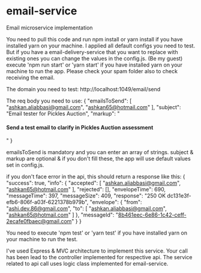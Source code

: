 # email-service
Email microservice implementation

You need to pull this code and run npm install or yarn install if you have installed yarn on your machine.
I applied all default configs you need to test.
But if you have a email-delivery-service that you want to replace with existing ones you can change the values in the config.js. (Be my guest)
execute 'npm run start' or 'yarn start' if you have installed yarn on your machine to run the app.
Please check your spam folder also to check receiving the email.

The domain you need to test: http://localhost:1049/email/send

The req body you need to use:
{
    "emailsToSend": [
        "ashkan.aliabbasi@gmail.com",
        "ashkan65@hotmail.com"
    ],
    "subject": "Email tester for Pickles Auction",
    "markup": "<h4>Send a test email to clarify in Pickles Auction assessment</h4>"
}

emailsToSend is mandatory and you can enter an array of strings.
subject & markup are optional & if you don't fill these, the app will use default values set in config.js.

if you don't face error in the api, this should return a response like this:
{
    "success": true,
    "info": {
        "accepted": [
            "ashkan.aliabbasi@gmail.com",
            "ashkan65@hotmail.com"
        ],
        "rejected": [],
        "envelopeTime": 690,
        "messageTime": 397,
        "messageSize": 409,
        "response": "250 OK dc131e3f-efb6-806f-a03f-6221378b979b",
        "envelope": {
            "from": "ashi.dev.86@gmail.com",
            "to": [
                "ashkan.aliabbasi@gmail.com",
                "ashkan65@hotmail.com"
            ]
        },
        "messageId": "<8b461eec-6e86-1c42-ceff-2ecafe0fbaec@gmail.com>"
    }
}

You need to execute 'npm test' or 'yarn test' if you have installed yarn on your machine to run the test.

I've used Express & MVC architecture to implement this service.
Your call has been lead to the controller implemented for respective api.
The service related to api call uses logic class implemented for email-service.
